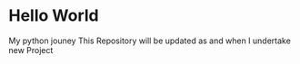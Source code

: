 # Hello World
 My python jouney
 This Repository will be updated as and when I undertake new Project
